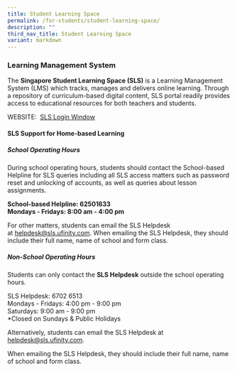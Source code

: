 ```yaml
---
title: Student Learning Space
permalink: /for-students/student-learning-space/
description: ""
third_nav_title: Student Learning Space
variant: markdown
---
```

    
### **Learning Management System**

The **Singapore&nbsp;Student Learning Space&nbsp;(SLS)** is a Learning Management System (LMS) which tracks, manages and delivers online learning. Through a repository of curriculum-based digital content, SLS portal readily provides access to educational resources for both teachers and students.

WEBSITE:&nbsp;&nbsp;[SLS Login Window](https://vle.learning.moe.edu.sg/login) 

#### **SLS Support for Home-based Learning**

##### **School Operating Hours**

During school operating hours, students should contact the&nbsp;School-based Helpline&nbsp;for SLS queries including all SLS access matters such as password reset and unlocking of accounts, as well as queries about lesson assignments.

**School-based Helpline: 62501633**<br>
**Mondays - Fridays: 8:00 am - 4:00 pm**

For other matters, students can email the SLS Helpdesk at&nbsp;[helpdesk@sls.ufinity.com](mailto:helpdesk@sls.ufinity.com).&nbsp;When emailing the SLS Helpdesk, they should include their full name, name of school and form class.

##### **Non-School Operating Hours**
Students can only&nbsp;contact the&nbsp;**SLS Helpdesk**&nbsp;outside the school operating hours.

SLS Helpdesk: 6702 6513<br>
Mondays - Fridays: 4:00 pm - 9:00 pm<br>
Saturdays: 9:00 am -&nbsp;9:00 pm<br>
\*Closed on Sundays &amp; Public Holidays

Alternatively, students can email the SLS Helpdesk at  [helpdesk@sls.ufinity.com](mailto:helpdesk@sls.ufinity.com).

When emailing the SLS Helpdesk, they should include their full name, name of school and form class.
